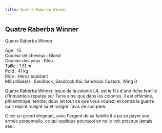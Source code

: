 ```yaml
---
title: Quatre Raberba Winner
---
```


Quatre Raberba Winner
---------------------

Quatre Raberba Winner  
  
Age : 15  
Couleur de cheveux : Blond  
Couleur des yeux : Bleu  
Taille : 1.51 m  
Poid : 41 kg  
Rôle : Héros supléant  
MS utilisé(s) : Sandrock, Sandrock Kai, Sandrock Custom, Wing 0  
  
Quatre Raberba Winner, issue de la colonie L4, est le fils d'une riche famille d'industriels réputée sur Terre ainsi que dans les colonies. Il est efféminé, philanthrope, tendre, doux (et tout ce que vous voulez) et contre la guerre qu'il rejoint malgré lui et malgré l'avis de son père.


C'est un grand dirigeant, avec l'argent de sa famille il a pu se payer une armée personnelle, ce qui explique pourquoi on ne le voit presque jamais seul.

